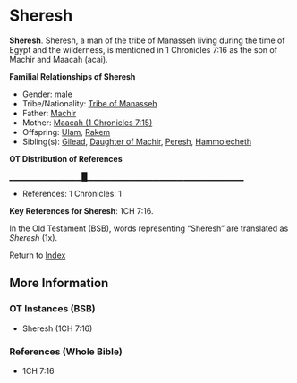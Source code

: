 # Sheresh
**Sheresh**. 
Sheresh, a man of the tribe of Manasseh living during the time of Egypt and the wilderness, is mentioned in 1 Chronicles 7:16 as the son of Machir and Maacah (acai). 




**Familial Relationships of Sheresh**


* Gender: male
* Tribe/Nationality: [Tribe of Manasseh](../../../groups/md/acai/Manasseh.md)
* Father: [Machir](Machir.md)
* Mother: [Maacah (1 Chronicles 7:15)](Maacah.5.md)
* Offspring: [Ulam](Ulam.md), [Rakem](Rakem.md)
* Sibling(s): [Gilead](Gilead.md), [Daughter of Machir](DaughterOfMachir.md), [Peresh](Peresh.md), [Hammolecheth](Hammolecheth.md)


**OT Distribution of References**

▁▁▁▁▁▁▁▁▁▁▁▁█▁▁▁▁▁▁▁▁▁▁▁▁▁▁▁▁▁▁▁▁▁▁▁▁▁▁
* References: 1 Chronicles: 1



**Key References for Sheresh**: 
1CH 7:16. 


In the Old Testament (BSB), words representing “Sheresh” are translated as 
*Sheresh* (1x). 




Return to [Index](00-Index.md)

## More Information

### OT Instances (BSB)

* Sheresh (1CH 7:16)



### References (Whole Bible)

* 1CH 7:16



